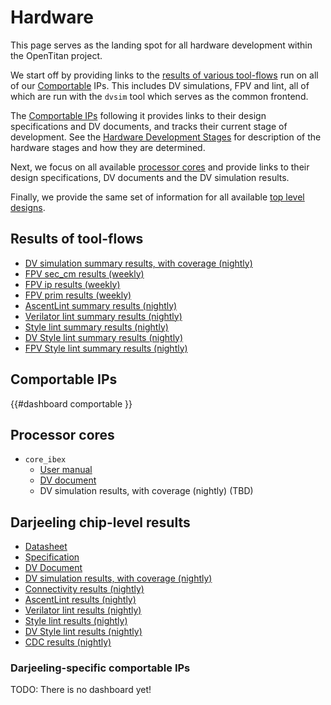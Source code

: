 # Hardware

This page serves as the landing spot for all hardware development within the OpenTitan project.

We start off by providing links to the [results of various tool-flows](#results-of-toolflows) run on all of our [Comportable](../doc/contributing/hw/comportability/README.md) IPs.
This includes DV simulations, FPV and lint, all of which are run with the `dvsim` tool which serves as the common frontend.

The [Comportable IPs](#comportable-ips) following it provides links to their design specifications and DV documents, and tracks their current stage of development.
See the [Hardware Development Stages](../doc/project_governance/development_stages.md) for description of the hardware stages and how they are determined.

Next, we focus on all available [processor cores](#processor-cores) and provide links to their design specifications, DV documents and the DV simulation results.

Finally, we provide the same set of information for all available [top level designs](#top-level-designs).

## Results of tool-flows

* [DV simulation summary results, with coverage (nightly)](https://reports.opentitan.org/integrated/hw/top_darjeeling/dv/summary/latest/report.html)
* [FPV sec_cm results (weekly)](https://reports.opentitan.org/integrated/hw/top_darjeeling/formal/sec_cm/summary/latest/report.html)
* [FPV ip results (weekly)](https://reports.opentitan.org/integrated/hw/top_darjeeling/formal/ip/summary/latest/report.html)
* [FPV prim results (weekly)](https://reports.opentitan.org/integrated/hw/top_darjeeling/formal/prim/summary/latest/report.html)
* [AscentLint summary results (nightly)](https://reports.opentitan.org/integrated/hw/top_darjeeling/lint/ascentlint/summary/latest/report.html)
* [Verilator lint summary results (nightly)](https://reports.opentitan.org/integrated/hw/top_darjeeling/lint/verilator/summary/latest/report.html)
* [Style lint summary results (nightly)](https://reports.opentitan.org/integrated/hw/top_darjeeling/lint/veriblelint/summary/latest/report.html)
* [DV Style lint summary results (nightly)](https://reports.opentitan.org/integrated/hw/top_darjeeling/dv/lint/veriblelint/summary/latest/report.html)
* [FPV Style lint summary results (nightly)](https://reports.opentitan.org/integrated/hw/top_darjeeling/fpv/lint/veriblelint/summary/latest/report.html)

## Comportable IPs

{{#dashboard comportable }}

## Processor cores

* `core_ibex`
  * [User manual](https://ibex-core.readthedocs.io/en/latest)
  * [DV document](https://ibex-core.readthedocs.io/en/latest/03_reference/verification.html)
  * DV simulation results, with coverage (nightly) (TBD)

## Darjeeling chip-level results

* [Datasheet](./top_darjeeling/doc/specification.md)
* [Specification](./top_darjeeling/doc/design/README.md)
* [DV Document](./top_darjeeling/dv/README.md)
* [DV simulation results, with coverage (nightly)](https://reports.opentitan.org/integrated/hw/top_darjeeling/dv/latest/report.html)
* [Connectivity results (nightly)](https://reports.opentitan.org/integrated/hw/top_darjeeling/conn/jaspergold/latest/report.html)
* [AscentLint results (nightly)](https://reports.opentitan.org/integrated/hw/top_darjeeling/lint/ascentlint/latest/report.html)
* [Verilator lint results (nightly)](https://reports.opentitan.org/integrated/hw/top_darjeeling/lint/verilator/latest/report.html)
* [Style lint results (nightly)](https://reports.opentitan.org/integrated/hw/top_darjeeling/lint/veriblelint/latest/report.html)
* [DV Style lint results (nightly)](https://reports.opentitan.org/integrated/hw/top_darjeeling/dv/lint/veriblelint/latest/report.html)
* [CDC results (nightly)](https://reports.opentitan.org/integrated/hw/top_darjeeling/cdc/latest/report.html)

### Darjeeling-specific comportable IPs

<!--
  Note: there should be a dashboard link here, but we don't currently
  have any dashboard to serve! The missing data caused the
  documentation build to fail, so we've chopped it out for now.
-->
TODO: There is no dashboard yet!
